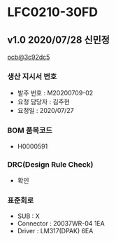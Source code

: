 # LFC0210-30FD

## v1.0 2020/07/28 신민정
[pcb@3c92dc5](https://github.com/enthusapp/pcb/commit/3c92dc5d49bb9815862ecf1c93a80ec5a1be1166)

### 생산 지시서 번호
* 발주 번호 : M20200709-02
* 요청 담당자 : 김주현
* 요청일 : 2020/07/27

###  BOM 품목코드
* H0000591

### DRC(Design Rule Check)
* 확인

### 표준회로
* SUB : X
* Connector : 20037WR-04 1EA
* Driver : LM317(DPAK) 6EA